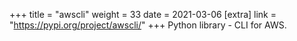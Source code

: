 +++
title = "awscli"
weight = 33
date = 2021-03-06
[extra]
link = "https://pypi.org/project/awscli/"
+++
Python library - CLI for AWS.

